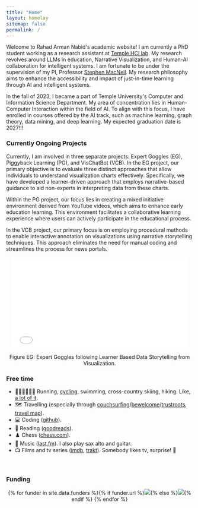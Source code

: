 ```yaml
---
title: "Home"
layout: homelay
sitemap: false
permalink: /
---
```


<style>
code {padding: 6px 8px; font-size: 90%;}
</style>

Welcome to Rahad Arman Nabid's academic website! I am currently a PhD student working as a research assistant at [Temple HCI lab](https://www.linkedin.com/company/temple-hci-lab/). My research revolves around LLMs in education, Narrative Visualization, and Human-AI collaboration for intelligent systems. I am fortunate to be under the supervision of my PI, Professor [Stephen MacNeil](http://stevemacn.github.io/). My research philosophy aims to enhance the accessibility and impact of just-in-time learning through AI and intelligent systems.  

In the fall of 2023, I became a part of Temple University's Computer and Information Science Department. My area of concentration lies in Human-Computer Interaction within the field of AI. To align with this focus, I have enrolled in courses offered by the AI track, such as machine learning, graph theory, data mining, and deep learning. My expected graduation date is 2027!!! 


### Currently Ongoing Projects 
Currently, I am involved in three separate projects: Expert Goggles (EG), Piggyback Learning (PG), and VisChatBot (VCB). In the EG project, our primary objective is to evaluate three distinct approaches that allow individuals to understand visualization charts effectively. Specifically, we have developed a learner-driven approach that employs narrative-based guidance to aid non-experts in interpreting data from these charts.

Within the PG project, our focus lies in creating a mixed initiative environment derived from YouTube videos, which aims to enhance early education learning. This environment facilitates a collaborative learning experience where users can actively participate in the educational process.

In the VCB project, our primary focus is on employing procedural methods to enable interactive annotation on visualizations using narrative storytelling techniques. This approach eliminates the need for manual coding and streamlines the process for news portals.

<div class="row" style="text-align:center">
  <iframe style="display:inline-block; border-radius: 5px; border:0px solid #FFF; width: 95%; height: 246px" src="/gifs/eg.gif" frameborder="0" allowfullscreen></iframe>

 Figure EG: Expert Goggles following Learner Based Data Storytelling from Visualization.
</div>

### Free time
* 🏃‍♂🚴‍♂️🏊‍♂️ Running, [cycling](https://www.wielervrienden.nl/profiel/pavlo-7126007), swimming, cross-country skiing, hiking. Like, [a lot of it](https://www.strava.com/athletes/bazilinskyy).
* 🗺️ Travelling (especially through [couchsurfing](https://www.couchsurfing.com/people/pavlo.bazilinskyy)/[bewelcome](https://www.bewelcome.org/members/bazilinskyy)/[trustroots](https://www.trustroots.org/profile/bazilinskyy), [travel map](https://www.roadgoat.com/travelers/pavlo-bazilinskyy?share_map=City)).
* 💻 Coding ([github](https://github.com/bazilinskyy)).
* 📖 Reading ([goodreads](https://www.goodreads.com/user/show/5571310-pavlo-bazilinskyy)).
* ♟️ Chess ([chess.com](https://www.chess.com/member/bazilinskyy)).
* 🎸 Music ([last.fm](https://www.last.fm/user/Hollgam)). I also play sax alto and guitar.
* 📺 Films and tv series ([imdb](https://www.imdb.com/user/ur16534776), [trakt](https://trakt.tv/users/bazilinskyy)). Somebody likes tv, surprise! 😬

<br/>

<div class="well-md">
  <h3>Funding</h3>
  <div style='display:block; text-align:center; margin-left:auto; margin-right:auto;'>
   {% for funder in site.data.funders %}{% if funder.url %}<a href="{{funder.url}}" target="_blank"><img src='/images/logos/{{ funder.image }}' style='max-height: 70px; max-width: 170px;'/></a>{% else %}<img src='/images/logos/{{ funder.image }}' class='mycenter' style='max-height: 70px; max-width: 170px;'/>{% endif %}   {% endfor %}
  </div>
</div>
